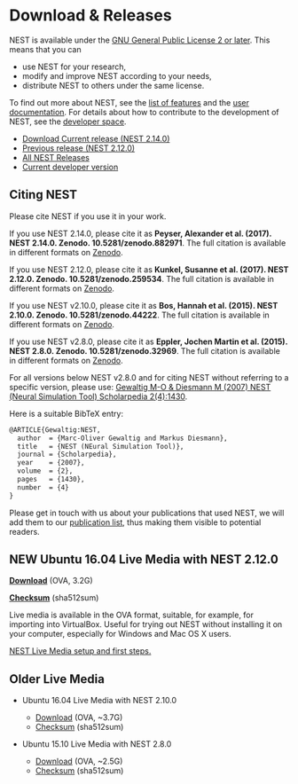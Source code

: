 # Download & Releases

NEST is available under the [GNU General Public License 2 or later](license.md).
This means that you can

-   use NEST for your research,
-   modify and improve NEST according to your needs,
-   distribute NEST to others under the same license.

To find out more about NEST, see the [list of features](features.md)
and the [user documentation](documentation.md).
For details about how to contribute to the development of NEST, see the [developer space](http://nest.github.io/nest-simulator).

-   [Download Current release (NEST 2.14.0)](http://www.nest-simulator.org/download/#releases)
-   [Previous release (NEST 2.12.0)](https://github.com/nest/nest-simulator/releases/tag/v2.12.0)
-   [All NEST Releases](https://github.com/nest/nest-simulator/tags) 
-   [Current developer version](https://github.com/nest/nest-simulator)

## Citing NEST

Please cite NEST if you use it in your work.

If you use NEST 2.14.0, please cite it as **Peyser, Alexander et al. (2017).
NEST 2.14.0. Zenodo. 10.5281/zenodo.882971**. The full citation is available
in different formats on [Zenodo](http://dx.doi.org/10.5281/zenodo.882971).

If you use NEST 2.12.0, please cite it as **Kunkel, Susanne et al. (2017).
NEST 2.12.0. Zenodo. 10.5281/zenodo.259534**. The full citation is available
in different formats on [Zenodo](http://dx.doi.org/10.5281/zenodo.259534).

If you use NEST v2.10.0, please cite it as **Bos, Hannah et al. (2015).
NEST 2.10.0. Zenodo. 10.5281/zenodo.44222**. The full citation is available
in different formats on [Zenodo](http://dx.doi.org/10.5281/zenodo.44222).

If you use NEST v2.8.0, please cite it as **Eppler, Jochen Martin et al. (2015).
NEST 2.8.0. Zenodo. 10.5281/zenodo.32969**. The full citation is available
in different formats on [Zenodo](http://dx.doi.org/10.5281/zenodo.32969).

For all versions below NEST v2.8.0 and for citing NEST without referring to a
specific version, please use: [Gewaltig M-O & Diesmann M (2007) NEST (Neural
Simulation Tool) Scholarpedia
2(4):1430](http://www.scholarpedia.org/article/NEST_(Neural_Simulation_Tool)).

Here is a suitable BibTeX entry:

```latex
@ARTICLE{Gewaltig:NEST,
  author  = {Marc-Oliver Gewaltig and Markus Diesmann},
  title   = {NEST (NEural Simulation Tool)},
  journal = {Scholarpedia},
  year    = {2007},
  volume  = {2},
  pages   = {1430},
  number  = {4}
}
```

Please get in touch with us about your publications that used NEST, we will
add them to our [publication list](http://www.nest-simulator.org/publications/), thus making them visible
to potential readers.

## **NEW** Ubuntu 16.04 Live Media with NEST 2.12.0

**[Download](http://www.nest-simulator.org/downloads/gplreleases/lubuntu-16.04_nest-2.12.0.ova)**
(OVA, 3.2G)

**[Checksum](http://www.nest-simulator.org/downloads/gplreleases/lubuntu-16.04_nest-2.12.0.ova.sha512sum)**
(sha512sum)

Live media is available in the OVA format, suitable, for example, for importing
into VirtualBox. Useful for trying out NEST without installing it on your
computer, especially for Windows and Mac OS X users.

[NEST Live Media setup and first steps.](http://www.nest-simulator.org/wp-content/uploads/2015/10/nest_setup.pdf)

## Older Live Media

-   Ubuntu 16.04 Live Media with NEST 2.10.0
    
    - [Download](http://www.nest-simulator.org/downloads/gplreleases/lubuntu-16.04_nest-2.10.0.ova)
      (OVA, ~3.7G) 
                
    - [Checksum](http://www.nest-simulator.org/downloads/gplreleases/lubuntu-16.04_nest-2.10.0.ova.sha512sum)
      (sha512sum)

-   Ubuntu 15.10 Live Media with NEST 2.8.0
    
    - [Download](http://www.nest-simulator.org/downloads/gplreleases/lubuntu-15.10_nest-2.8.0.ova)
      (OVA, ~2.5G)   
          
    - [Checksum](http://www.nest-simulator.org/downloads/gplreleases/lubuntu-15.10_nest-2.8.0.ova.sha512sum)
      (sha512sum)
    
